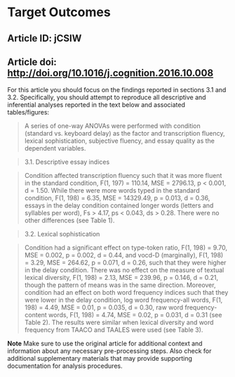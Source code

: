 # Target Outcomes
## Article ID: jCSIW
## Article doi: http://doi.org/10.1016/j.cognition.2016.10.008

For this article you should focus on the findings reported in sections 3.1 and 3.2. Specifically, you should attempt to reproduce all descriptive and inferential analyses reported in the text below and associated tables/figures:

> A series of one-way ANOVAs were performed with condition (standard vs. keyboard delay) as the factor and transcription fluency, lexical sophistication, subjective fluency, and essay quality as the dependent variables.

> 3.1. Descriptive essay indices

> Condition affected transcription fluency such that it was more fluent in the standard condition, F(1, 197) = 110.14, MSE = 2796.13, p < 0.001, d = 1.50. While there were more words typed in the standard condition, F(1, 198) = 6.35, MSE = 14329.49, p = 0.013, d = 0.36, essays in the delay condition contained longer words (letters and syllables per word), Fs > 4.17, ps < 0.043, ds > 0.28. There were no other differences (see Table 1).

> 3.2. Lexical sophistication

> Condition had a significant effect on type-token ratio, F(1, 198) = 9.70, MSE = 0.002, p = 0.002, d = 0.44, and vocd-D (marginally), F(1, 198) = 3.29, MSE = 264.62, p = 0.071, d = 0.26, such that they were higher in the delay condition. There was no effect on the measure of textual lexical diversity, F(1, 198) = 2.13, MSE = 239.96, p = 0.146, d = 0.21, though the pattern of means was in the same direction. Moreover, condition had an effect on both word frequency indices such that they were lower in the delay condition, log word frequency-all words, F(1, 198) = 4.49, MSE = 0.01, p = 0.035, d = 0.30, raw word frequency-content words, F(1, 198) = 4.74, MSE = 0.02, p = 0.031, d = 0.31 (see Table 2). The results were similar when lexical diversity and word frequency from TAACO and TAALES were used (see Table 3).

**Note**
Make sure to use the original article for additional context and information about any necessary pre-processing steps. Also check for additional supplementary materials that may provide supporting documentation for analysis procedures.
